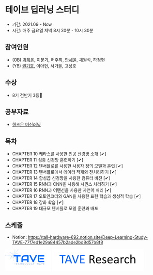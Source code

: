 # 테이브 딥러닝 스터디
- 기간: 2021.09 - Now
- 시간: 매주 금요일 저녁 8시 30분 - 10시 30분

## 참여인원

- (OB) [박제윤](http://jeiyoon.github.io/), 이문기, 허주희, [안세윤](https://yunniya097.github.io/), 채원석, 하정현
- (YB) [권기호](https://chocochip101.tistory.com/), 이아현, 서가을, 고성호

## 수상

- 8기 전반기 3등🎉 

## 공부자료

- [핸즈온 머신러닝](https://github.com/rickiepark/handson-ml2)


## 목차

- CHAPTER 10 케라스를 사용한 인공 신경망 소개 [✔]
- CHAPTER 11 심층 신경망 훈련하기 [✔]
- CHAPTER 12 텐서플로를 사용한 사용자 정의 모델과 훈련 [✔]
- CHAPTER 13 텐서플로에서 데이터 적재와 전처리하기 [✔]
- CHAPTER 14 합성곱 신경망을 사용한 컴퓨터 비전 [✔]
- CHAPTER 15 RNN과 CNN을 사용해 시퀀스 처리하기 [✔]
- CHAPTER 16 RNN과 어텐션을 사용한 자연어 처리 [✔]
- CHAPTER 17 오토인코더와 GAN을 사용한 표현 학습과 생성적 학습 [✔]
- CHAPTER 18 강화 학습 [✔]
- CHAPTER 19 대규모 텐서플로 모델 훈련과 배포

## 스케쥴

- Notion: https://tall-hardware-692.notion.site/Deep-Learning-Study-TAVE-77f7ed1e29a84457b2ade2bd8d57b8f8

<!-- ![l1](./imgs/logo_tave.png) -->
<!-- ![l2](./imgs/logo_research.png) -->
[<img src = "./imgs/logo_tave.png" width="30%">](https://tavewave.github.io/)  [<img src = "./imgs/logo_tave_research.png" width="60%">](https://taveresearch.github.io/) 
